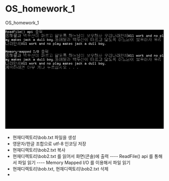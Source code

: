 # OS_homework_1
OS_homework_1

![alt tag](https://github.com/poise30/OS_homework_1/blob/master/hw1.PNG)


+ 현재디렉토리\bob.txt 파일을 생성
+ 영문자/한글 조합으로 utf-8 인코딩 저장
+ 현재디렉토리\bob2.txt 복사
+ 현재디렉토리\bob2.txt 를 읽어서 화면(콘솔)에 출력
---- ReadFile() api 를 통해서 파일 읽기
---- Memory Mapped I/O 를 이용해서 파일 읽기
+ 현재디렉토리\bob.txt, 현재디렉토리\bob2.txt 삭제
+ 
